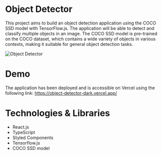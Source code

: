 # Object Detector 

This project aims to build an object detection application using the COCO SSD model with TensorFlow.js. The application will be able to detect and classify multiple objects in an image. The COCO SSD model is pre-trained on the COCO dataset, which contains a wide variety of objects in various contexts, making it suitable for general object detection tasks.

<img src="https://i.postimg.cc/jdtGz3Qk/object-detector.png" alt="Object Detector" />

# Demo 

The application has been deployed and is accessible on Vercel using the following link: https://object-detector-dark.vercel.app/ 

# Technologies & Libraries

* React.js
* TypeScript
* Styled Components
* Tensorflow.js
* COCO SSD model

